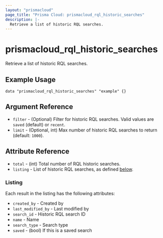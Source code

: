 ```yaml
---
layout: "prismacloud"
page_title: "Prisma Cloud: prismacloud_rql_historic_searches"
description: |-
  Retrieve a list of historic RQL searches.
---
```


# prismacloud_rql_historic_searches

Retrieve a list of historic RQL searches.

## Example Usage

```hcl
data "prismacloud_rql_historic_searches" "example" {}
```

## Argument Reference

* `filter` - (Optional) Filter for historic RQL searches.  Valid values are `saved` (default) or `recent`.
* `limit` - (Optional, int) Max number of historic RQL searches to return (default: `1000`).

## Attribute Reference

* `total` - (int) Total number of RQL historic searches.
* `listing` - List of historic RQL searches, as defined [below](#listing).

### Listing

Each result in the listing has the following attributes:

* `created_by` - Created by
* `last_modified_by` - Last modified by
* `search_id` - Historic RQL search ID
* `name` - Name
* `search_type` - Search type
* `saved` - (bool) If this is a saved search
